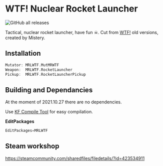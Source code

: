 # WTF! Nuclear Rocket Launcher 

![GitHub all releases](https://img.shields.io/github/downloads/InsultingPros/MRLWTF/total)

Tactical, nuclear rocket launcher, have fun ☠. Cut from [WTF!](https://github.com/InsultingPros/WTF) old versions, created by Mistery.

## Installation

```cpp
Mutator: MRLWTF.MutMRWTF
Weapon:  MRLWTF.RocketLauncher
Pickup:  MRLWTF.RocketLauncherPickup
```

## Building and Dependancies

At the moment of 2021.10.27 there are no dependencies.

Use [KF Compile Tool](https://github.com/InsultingPros/KFCompileTool) for easy compilation.

**EditPackages**

```cpp
EditPackages=MRLWTF
```

## Steam workshop

<https://steamcommunity.com/sharedfiles/filedetails/?id=423534911>
